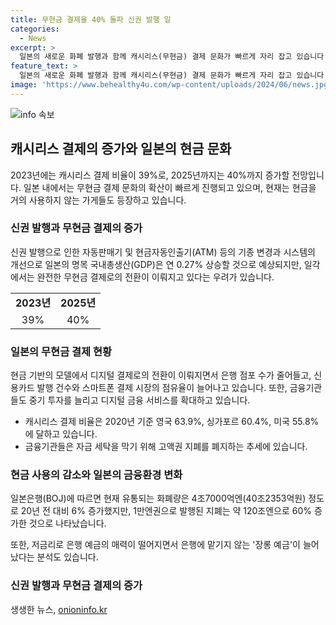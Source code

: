 ```yaml
---
title: 무현금 결제율 40% 돌파 신권 발행 일
categories:
  - News
excerpt: >
  일본의 새로운 화폐 발행과 함께 캐시리스(무현금) 결제 문화가 빠르게 자리 잡고 있습니다. 일본 정부는 2025년까지 캐시리스 결제 비율을 40%로 끌어올릴 계획이며, 이미 이 목표에 육박하고 있습니다. 새로운 화폐 발행이 경제에 영향을 미칠 것으로 예상되며, 무현금 결제로의 변화가 일부 관측되고 있습니다. 일본의 무현금 결제 비중은 아직 주요국 대비 뒤처지고 있지만, 금융기관들은 디지털화를 가속화하고 있습니다. 이에 대한 평가는 여러 나라의 경향과 함께 종합하여 이뤄집니다.
feature_text: >
  일본의 새로운 화폐 발행과 함께 캐시리스(무현금) 결제 문화가 빠르게 자리 잡고 있습니다. 일본 정부는 2025년까지 캐시리스 결제 비율을 40%로 끌어올릴 계획이며, 이미 이 목표에 육박하고 있습니다. 새로운 화폐 발행이 경제에 영향을 미칠 것으로 예상되며, 무현금 결제로의 변화가 일부 관측되고 있습니다. 일본의 무현금 결제 비중은 아직 주요국 대비 뒤처지고 있지만, 금융기관들은 디지털화를 가속화하고 있습니다. 이에 대한 평가는 여러 나라의 경향과 함께 종합하여 이뤄집니다.
image: 'https://www.behealthy4u.com/wp-content/uploads/2024/06/news.jpg'
---
```


<p><img src="https://www.behealthy4u.com/wp-content/uploads/2024/06/news.jpg" alt="info 속보" /></p>

<h2 data-ke-size="size26">캐시리스 결제의 증가와 일본의 현금 문화</h2>

<p data-ke-size="size16">2023년에는 캐시리스 결제 비율이 39%로, 2025년까지는 40%까지 증가할 전망입니다. 일본 내에서는 무현금 결제 문화의 확산이 빠르게 진행되고 있으며, 현재는 현금을 거의 사용하지 않는 가게들도 등장하고 있습니다.</p>

<h3>신권 발행과 무현금 결제의 증가</h3>

<p data-ke-size="size16">신권 발행으로 인한 자동판매기 및 현금자동인출기(ATM) 등의 기종 변경과 시스템의 개선으로 일본의 명목 국내총생산(GDP)은 연 0.27% 상승할 것으로 예상되지만, 일각에서는 완전한 무현금 결제로의 전환이 이뤄지고 있다는 우려가 있습니다.</p>

<table>
  <tr>
    <td style="text-align: center; height: 17px;"><b>2023년</b></td>
    <td style="text-align: center; height: 17px;"><b>2025년</b></td>
  </tr>
  <tr>
    <td style="text-align: center; height: 17px;">39%</td>
    <td style="text-align: center; height: 17px;">40%</td>
  </tr>
</table>

<h3>일본의 무현금 결제 현황</h3>

<p data-ke-size="size16">현금 기반의 모델에서 디지털 결제로의 전환이 이뤄지면서 은행 점포 수가 줄어들고, 신용카드 발행 건수와 스마트폰 결제 시장의 점유율이 늘어나고 있습니다. 또한, 금융기관들도 중기 투자를 늘리고 디지털 금융 서비스를 확대하고 있습니다.</p>

<ul>
  <li>캐시리스 결제 비율은 2020년 기준 영국 63.9%, 싱가포르 60.4%, 미국 55.8%에 달하고 있습니다.</li>
  <li>금융기관들은 자금 세탁을 막기 위해 고액권 지폐를 폐지하는 추세에 있습니다.</li>
</ul>

<h3>현금 사용의 감소와 일본의 금융환경 변화</h3>

<p data-ke-size="size16">일본은행(BOJ)에 따르면 현재 유통되는 화폐량은 4조7000억엔(40조2353억원) 정도로 20년 전 대비 6% 증가했지만, 1만엔권으로 발행된 지폐는 약 120조엔으로 60% 증가한 것으로 나타났습니다.</p>

<p data-ke-size="size16">또한, 저금리로 은행 예금의 매력이 떨어지면서 은행에 맡기지 않는 '장롱 예금'이 늘어났다는 분석도 있습니다.</p>

<h3>신권 발행과 무현금 결제의 증가</h3>
생생한 뉴스, <a href="https://onioninfo.kr" rel="dofollow">onioninfo.kr</a>



